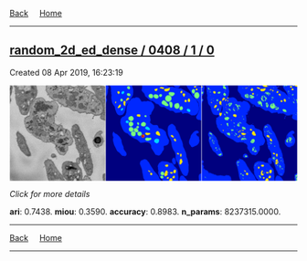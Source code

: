 
[Back](..)&nbsp;&nbsp;&nbsp;&nbsp;&nbsp;[Home](https://leapmanlab.github.io/snapshots)

---

<div class="summary"><a href="0"><h2>random_2d_ed_dense / 0408 / 1 / 0</h2></a><p>Created 08 Apr 2019, 16:23:19
</p><a href="0"><img src="0/media/summary.png" align="center"></a><p>
<i>Click for more details</i>
</p></div>

**ari**: 0.7438. **miou**: 0.3590. **accuracy**: 0.8983. **n_params**: 8237315.0000. 

---

[Back](..)&nbsp;&nbsp;&nbsp;&nbsp;&nbsp;[Home](https://leapmanlab.github.io/snapshots)

---